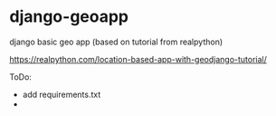# django-geoapp
django basic geo app (based on tutorial from realpython)

https://realpython.com/location-based-app-with-geodjango-tutorial/

ToDo:
- add requirements.txt
- 
